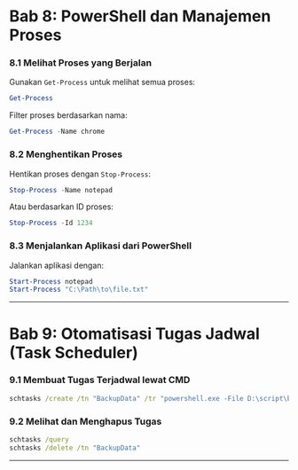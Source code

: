 # **Bab 8: PowerShell dan Manajemen Proses**

### **8.1 Melihat Proses yang Berjalan**
Gunakan `Get-Process` untuk melihat semua proses:
```powershell
Get-Process
```

Filter proses berdasarkan nama:
```powershell
Get-Process -Name chrome
```

### **8.2 Menghentikan Proses**
Hentikan proses dengan `Stop-Process`:
```powershell
Stop-Process -Name notepad
```

Atau berdasarkan ID proses:
```powershell
Stop-Process -Id 1234
```

### **8.3 Menjalankan Aplikasi dari PowerShell**
Jalankan aplikasi dengan:
```powershell
Start-Process notepad
Start-Process "C:\Path\to\file.txt"
```

---

# **Bab 9: Otomatisasi Tugas Jadwal (Task Scheduler)**

### **9.1 Membuat Tugas Terjadwal lewat CMD**
```cmd
schtasks /create /tn "BackupData" /tr "powershell.exe -File D:\script\backup.ps1" /sc daily /st 08:00
```

### **9.2 Melihat dan Menghapus Tugas**
```cmd
schtasks /query
schtasks /delete /tn "BackupData"
```

---
